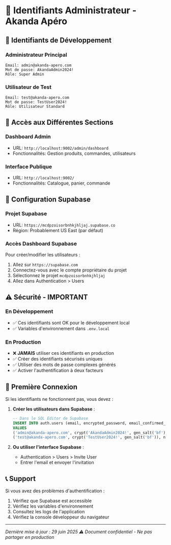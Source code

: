 # 🔐 Identifiants Administrateur - Akanda Apéro

## 👤 **Identifiants de Développement**

### **Administrateur Principal**
```
Email: admin@akanda-apero.com
Mot de passe: AkandaAdmin2024!
Rôle: Super Admin
```

### **Utilisateur de Test**
```
Email: test@akanda-apero.com
Mot de passe: TestUser2024!
Rôle: Utilisateur Standard
```

## 🏪 **Accès aux Différentes Sections**

### **Dashboard Admin**
- URL: `http://localhost:9002/admin/dashboard`
- Fonctionnalités: Gestion produits, commandes, utilisateurs

### **Interface Publique**
- URL: `http://localhost:9002/`
- Fonctionnalités: Catalogue, panier, commande

## 🔧 **Configuration Supabase**

### **Projet Supabase**
- URL: `https://mcdpzoisorbnhkjhljaj.supabase.co`
- Région: Probablement US East (par défaut)

### **Accès Dashboard Supabase**
Pour créer/modifier les utilisateurs :
1. Allez sur `https://supabase.com`
2. Connectez-vous avec le compte propriétaire du projet
3. Sélectionnez le projet `mcdpzoisorbnhkjhljaj`
4. Allez dans Authentication > Users

## ⚠️ **Sécurité - IMPORTANT**

### **En Développement**
- ✅ Ces identifiants sont OK pour le développement local
- ✅ Variables d'environnement dans `.env.local`

### **En Production**
- ❌ **JAMAIS** utiliser ces identifiants en production
- ✅ Créer des identifiants sécurisés uniques
- ✅ Utiliser des mots de passe complexes générés
- ✅ Activer l'authentification à deux facteurs

## 🚀 **Première Connexion**

Si les identifiants ne fonctionnent pas, vous devez :

1. **Créer les utilisateurs dans Supabase** :
   ```sql
   -- Dans le SQL Editor de Supabase
   INSERT INTO auth.users (email, encrypted_password, email_confirmed_at, created_at, updated_at)
   VALUES 
   ('admin@akanda-apero.com', crypt('AkandaAdmin2024!', gen_salt('bf')), now(), now(), now()),
   ('test@akanda-apero.com', crypt('TestUser2024!', gen_salt('bf')), now(), now(), now());
   ```

2. **Ou utiliser l'interface Supabase** :
   - Authentication > Users > Invite User
   - Entrer l'email et envoyer l'invitation

## 📞 **Support**

Si vous avez des problèmes d'authentification :
1. Vérifiez que Supabase est accessible
2. Vérifiez les variables d'environnement
3. Consultez les logs de l'application
4. Vérifiez la console développeur du navigateur

---
*Dernière mise à jour : 29 juin 2025*
*⚠️ Document confidentiel - Ne pas partager en production*
